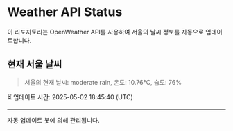 
# Weather API Status

이 리포지토리는 OpenWeather API를 사용하여 서울의 날씨 정보를 자동으로 업데이트합니다.

## 현재 서울 날씨
> 서울의 현재 날씨: moderate rain, 온도: 10.76°C, 습도: 76%

⏳ 업데이트 시간: 2025-05-02 18:45:40 (UTC)

---
자동 업데이트 봇에 의해 관리됩니다.
